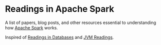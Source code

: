 # Readings in Apache Spark

A list of papers, blog posts, and other resources essential to understanding how [Apache Spark](https://spark.apache.org/) works.

Inspired of [Readings in Databases](https://github.com/rxin/db-readings) and [JVM Readings](https://github.com/rxin/jvm-readings).
